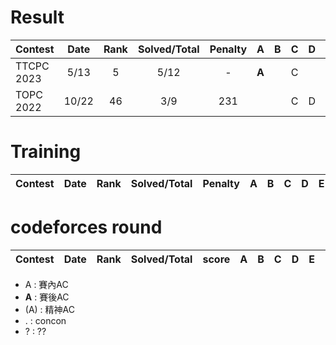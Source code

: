 # Result

| Contest                   | Date          | Rank | Solved/Total | Penalty |A|   B|C   |D   |E   |F   |G   |H   |I   |J   |K   |L   |M   |N   |
| --------------------------|:-------------:|:----:|:------------:|:--------:|:-:|:-:|:-:|:-:|:-:|:-:|:-:|:-:|:-:|:-:|:-:|:-:|:-:|:--:|
| TTCPC 2023 | 5/13 | 5  | 5/12   |  -  |**A**|   |C|   | E |**F**| G |   |I |J |   |**L**|   |   |
| TOPC 2022 | 10/22 | 46 | 3/9 | 231 |   |   | C | D |   | F |   |**H**|   |   |   |   |   |   |

# Training

| Contest                   | Date          | Rank | Solved/Total | Penalty |A|   B|C   |D   |E   |F   |G   |H   |I   |J   |K   |L   |M   |N   |
| --------------------------|:-------------:|:----:|:------------:|:--------:|:-:|:-:|:-:|:-:|:-:|:-:|:-:|:-:|:-:|:-:|:-:|:-:|:-:|:-:|

# codeforces round

| Contest                   | Date          | Rank | Solved/Total | score  |A|   B|C   |D   |E   |F   |G   |H   |I   |J   |K   |L   |M   |N   |
| --------------------------|:-------------:|:----:|:------------:|:--------:|:-:|:-:|:-:|:-:|:-:|:-:|:-:|:-:|:-:|:-:|:-:|:-:|:-:|:-:|




- A : 賽內AC
- **A** : 賽後AC
- (A) : 精神AC
- . : concon
- ? : ??
